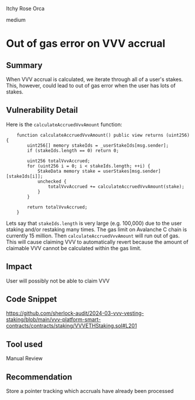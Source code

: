 Itchy Rose Orca

medium

# Out of gas error on VVV accrual

## Summary

When VVV accrual is calculated, we iterate through all of a user's stakes. This, however, could lead to out of gas error when the user has lots of stakes. 

## Vulnerability Detail

Here is the `calculateAccruedVvvAmount` function: 

```solidity
    function calculateAccruedVvvAmount() public view returns (uint256) {
        uint256[] memory stakeIds = _userStakeIds[msg.sender];
        if (stakeIds.length == 0) return 0;

        uint256 totalVvvAccrued;
        for (uint256 i = 0; i < stakeIds.length; ++i) {
            StakeData memory stake = userStakes[msg.sender][stakeIds[i]];
            unchecked {
                totalVvvAccrued += calculateAccruedVvvAmount(stake);
            }
        }

        return totalVvvAccrued;
    }
```

Lets say that `stakeIds.length` is very large (e.g. 100,000) due to the user staking and/or restaking many times. The gas limit on Avalanche C chain is currently 15 million. Then `calculateAccruedVvvAmount` will run out of gas. This will cause claiming VVV to automatically revert because the amount of claimable VVV cannot be calculated within the gas limit. 

## Impact

User will possibly not be able to claim VVV

## Code Snippet

https://github.com/sherlock-audit/2024-03-vvv-vesting-staking/blob/main/vvv-platform-smart-contracts/contracts/staking/VVVETHStaking.sol#L201

## Tool used

Manual Review

## Recommendation

Store a pointer tracking which accruals have already been processed